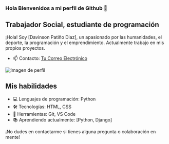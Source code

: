 ### Hola Bienvenidos a mi perfil de Github 👋

## Trabajador Social, estudiante de programación

¡Hola! Soy [Davinson Patiño Diaz], un apasionado por las humanidades, el deporte, la programación y el emprendimiento. Actualmente trabajo en mis propios proyectos.
- 📫 Contacto: [Tu Correo Electrónico](davinsonpdiaz@gmail.com)

![Imagen de perfil](page-header.jpg)

## Mis habilidades

- 💻 Lenguajes de programación: Python
- 🛠️ Tecnologías: HTML, CSS
- 🔧 Herramientas: Git, VS Code
- 📚 Aprendiendo actualmente: [Python, Django]

¡No dudes en contactarme si tienes alguna pregunta o colaboración en mente!

